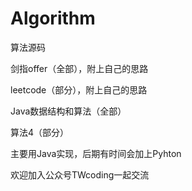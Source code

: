 # Algorithm
算法源码

剑指offer（全部），附上自己的思路


leetcode（部分），附上自己的思路

Java数据结构和算法（全部）

算法4（部分）


主要用Java实现，后期有时间会加上Pyhton


欢迎加入公众号TWcoding一起交流
